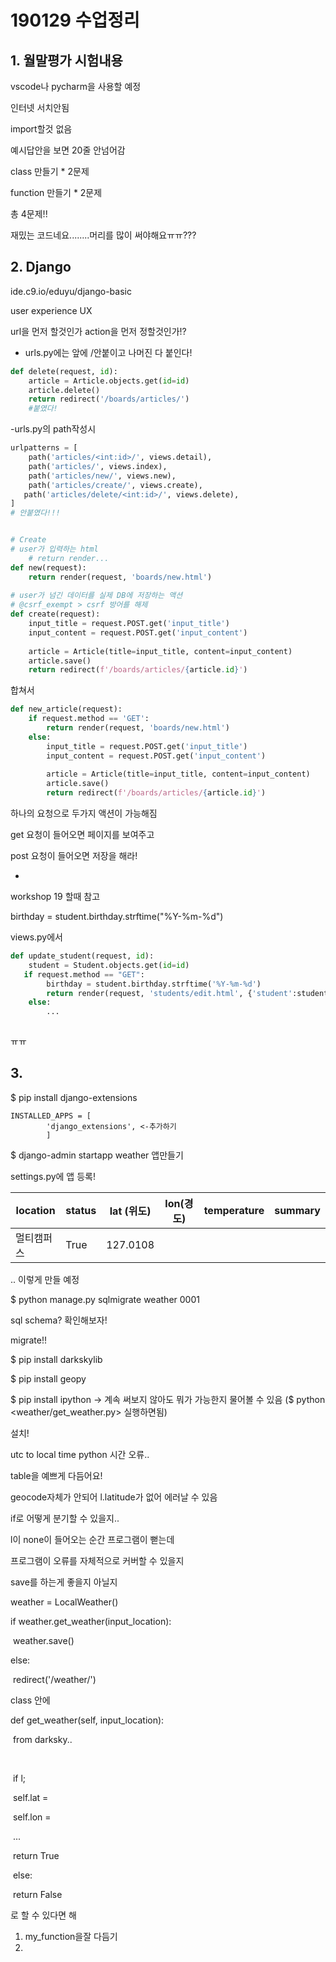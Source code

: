 # 190129 수업정리

## 1. 월말평가 시험내용

vscode나 pycharm을 사용할 예정

인터넷 서치안됨

import할것 없음

예시답안을 보면 20줄 안넘어감



class 만들기 * 2문제

function 만들기 * 2문제

총 4문제!!

재밌는 코드네요........머리를 많이 써야해요ㅠㅠ???



## 2. Django

ide.c9.io/eduyu/django-basic

user experience UX

url을 먼저 할것인가 action을 먼저 정할것인가!?



- urls.py에는 앞에 /안붙이고 나머진 다 붙인다!

```python
def delete(request, id):
    article = Article.objects.get(id=id)
    article.delete()
    return redirect('/boards/articles/')
    #붙였다!
```

-urls.py의 path작성시

```python
urlpatterns = [
    path('articles/<int:id>/', views.detail),
    path('articles/', views.index),
    path('articles/new/', views.new),
    path('articles/create/', views.create),
   path('articles/delete/<int:id>/', views.delete),
]
# 안붙였다!!!
```



```python

# Create
# user가 입력하는 html
    # return render...
def new(request):
    return render(request, 'boards/new.html')
    
# user가 넘긴 데이터를 실제 DB에 저장하는 액션
# @csrf_exempt > csrf 방어를 해제
def create(request):
    input_title = request.POST.get('input_title')
    input_content = request.POST.get('input_content')
    
    article = Article(title=input_title, content=input_content)
    article.save()
    return redirect(f'/boards/articles/{article.id}')
```

합쳐서

```python
def new_article(request):
    if request.method == 'GET':
        return render(request, 'boards/new.html')
    else:
        input_title = request.POST.get('input_title')
        input_content = request.POST.get('input_content')
        
        article = Article(title=input_title, content=input_content)
        article.save()
        return redirect(f'/boards/articles/{article.id}')
```

하나의 요청으로 두가지 액션이 가능해짐

get 요청이 들어오면 페이지를 보여주고

post 요청이 들어오면 저장을 해라!



- 

workshop 19 할때 참고

birthday = student.birthday.strftime("%Y-%m-%d")



views.py에서

```python
def update_student(request, id):
    student = Student.objects.get(id=id)
   if request.method == "GET":
    	birthday = student.birthday.strftime('%Y-%m-%d')
    	return render(request, 'students/edit.html', {'student':student, 'birthday':birthday})
    else:
        ...
        
```

ㅠㅠ



## 3.

$ pip install django-extensions

```
INSTALLED_APPS = [
        'django_extensions', <-추가하기
        ] 
```



$ django-admin startapp weather  앱만들기

settings.py에 앱 등록!

| location   | status | lat (위도) | lon(경도) | temperature | summary |
| ---------- | ------ | ---------- | --------- | ----------- | ------- |
| 멀티캠퍼스 | True   | 127.0108   |           |             |         |

.. 이렇게 만들 예정



$ python manage.py sqlmigrate weather 0001

sql schema? 확인해보자!



migrate!!



$ pip install darkskylib

$ pip install geopy

$ pip install ipython -> 계속 써보지 않아도 뭐가 가능한지 물어볼 수 있음 ($ python <weather/get_weather.py> 실행하면됨)

설치!



utc to local time python 시간 오류..



table을 예쁘게 다듬어요!



geocode자체가 안되어 l.latitude가 없어 에러날 수 있음

if로 어떻게 분기할 수 있을지..

l이 none이 들어오는 순간 프로그램이 뻗는데

프로그램이 오류를 자체적으로 커버할 수 있을지

save를 하는게 좋을지 아닐지



weather = LocalWeather()

if weather.get_weather(input_location):

​	weather.save()

else:

​	redirect('/weather/')





class 안에

def get_weather(self, input_location):

​	from darksky..

​	

​	if  l;

​		self.lat = 

​		self.lon = 

​		...

​		return True

​	else:

​		return False

로 할 수 있다면 해



1. my_function을잘 다듬기
2. 